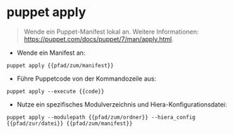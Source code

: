 # puppet apply

> Wende ein Puppet-Manifest lokal an.
> Weitere Informationen: <https://puppet.com/docs/puppet/7/man/apply.html>.

- Wende ein Manifest an:

`puppet apply {{pfad/zum/manifest}}`

- Führe Puppetcode von der Kommandozeile aus:

`puppet apply --execute {{code}}`

- Nutze ein spezifisches Modulverzeichnis und Hiera-Konfigurationsdatei:

`puppet apply --modulepath {{pfad/zum/ordner}} --hiera_config {{pfad/zur/datei}} {{pfad/zum/manifest}}`
